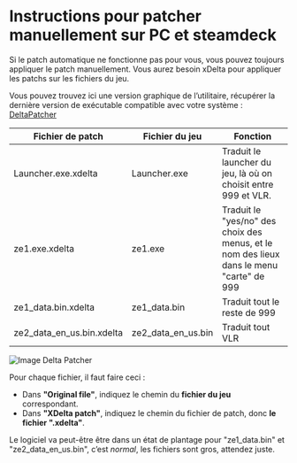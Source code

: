 # Instructions pour patcher manuellement sur PC et steamdeck

Si le patch automatique ne fonctionne pas pour vous, vous pouvez toujours appliquer le patch manuellement. Vous aurez besoin xDelta pour appliquer les patchs sur les fichiers du jeu.

Vous pouvez trouvez ici une version graphique de l’utilitaire, récupérer la dernière version de exécutable compatible avec votre système : [DeltaPatcher](https://github.com/marco-calautti/DeltaPatcher/releases)


| Fichier de patch              | Fichier du jeu            | Fonction                                                                                 |
|-------------------------------|---------------------------|------------------------------------------------------------------------------------------|
| Launcher.exe.xdelta           | Launcher.exe              | Traduit le launcher du jeu, là où on choisit entre 999 et VLR.                           |
| ze1.exe.xdelta                | ze1.exe                   | Traduit le "yes/no" des choix des menus, et le nom des lieux dans le menu "carte" de 999 |
| ze1_data.bin.xdelta           | ze1_data.bin              | Traduit tout le reste de 999                                                             |
| ze2_data_en_us.bin.xdelta     | ze2_data_en_us.bin        | Traduit tout VLR                                                                         |


![Image Delta Patcher](/assets/jeu/999/jeufr/installation/deltapatcher.webp)

Pour chaque fichier, il faut faire ceci :
- Dans **"Original file"**, indiquez le chemin du **fichier du jeu** correspondant.
- Dans **"XDelta patch"**, indiquez le chemin du fichier de patch, donc **le fichier ".xdelta"**.

Le logiciel va peut-être être dans un état de plantage pour "ze1_data.bin" et "ze2_data_en_us.bin", c’est *normal*, les fichiers sont gros, attendez juste.
